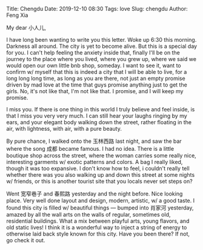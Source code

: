 Title: Chengdu
Date: 2019-12-10 08:30
Tags: love
Slug: chengdu
Author: Feng Xia

My dear 小人儿,

I have long been wanting to write you this letter. Woke up 6:30 this
morning. Darkness all around. The city is yet to become alive. But
this is a special day for you. I can't help feeling the anxiety inside
that, finally I'll be on the journey to the place where you lived,
where you grew up, where we said we would open our own little bnb
shop, someday. I want to see it, want to confirm w/ myself that this
is indeed a city that I will be able to live, for a long long long
time, as long as you are there, not just an empty promise driven by
mad love at the time that guys promise anything just to get the
girls. No, it's not like that, I'm not like that. I promise, and I
will keep my promise.

I miss you. If there is one thing in this world I truly believe and
feel inside, is that I miss you very very much. I can still hear your
laughs ringing by my ears, and your elegant body walking down the
street, rather floating in the air, with lightness, with air, with a
pure beauty.

By pure chance, I walked onto the 玉林西路 last night, and saw the bar
where the song 成都 became famous. I had no idea. There is a little
boutique shop across the street, where the woman carries some really
nice, interesting garments w/ exotic patterns and colors. A bag I
really liked, though it was too expansive. I don't know how to feel, i
couldn't really tell whether there was you also walking up and down
this street at some nights w/ friends, or this is another tourist site
that you locals never set steps on?

Went 宽窄巷子 and 春熙路 yesterday and the night before. Nice looking
place. Very well done layout and design, modern, artistic, w/ a good
taste. I found this city is filled w/ beautiful things &mdash; bumped
into 肖家河 yesterday, amazed by all the wall arts on the walls of
regular, sometimes old, residential buildings. What a mix between
playful arts, young flavors, and old static lives! I think it is a
wonderful way to inject a string of energy to otherwise laid back
style known for this city. Have you been there? If not, go check it
out.

